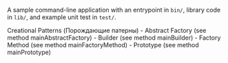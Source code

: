 A sample command-line application with an entrypoint in `bin/`, library code
in `lib/`, and example unit test in `test/`.

Creational Patterns (Порождающие патерны)
    - Abstract Factory (see method mainAbstractFactory)
    - Builder (see method mainBuilder)
    - Factory Method (see method mainFactoryMethod) 
    - Prototype (see method mainPrototype)